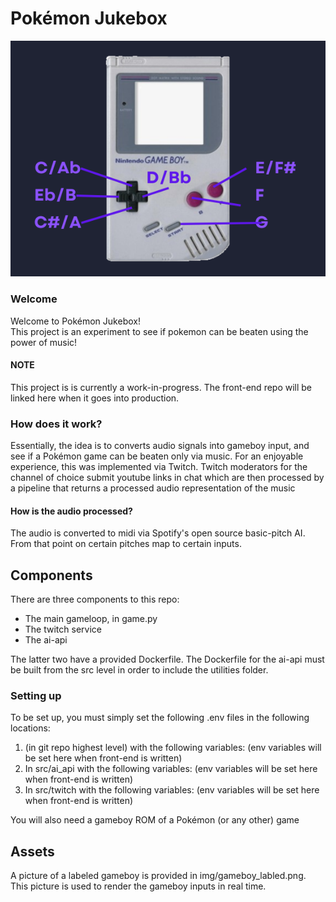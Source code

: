# Pokémon Jukebox  
![Gameboy Image](img/gameboy_labled.png) 
### Welcome
Welcome to Pokémon Jukebox!  
This project is an experiment to see if pokemon can be beaten using the power of music!

#### NOTE
This project is is currently a work-in-progress. The front-end repo
will be linked here when it goes into production.  

### How does it work?
Essentially, the idea is to converts audio signals into 
gameboy input, and see if a Pokémon game can be beaten
only via music.
For an enjoyable experience, this was implemented via Twitch.
Twitch moderators for the channel of choice submit youtube links in chat which
are then processed by a pipeline that returns a processed
audio representation of the music  

#### How is the audio processed?
The audio is converted to midi via Spotify's open source basic-pitch
AI. From that point on certain pitches map to certain inputs.
  
## Components
There are three components to this repo:
- The main gameloop, in game.py
- The twitch service
- The ai-api 

The latter two have a provided Dockerfile. The Dockerfile for the ai-api
must be built from the src level in order to include the utilities folder.

### Setting up
To be set up, you must simply set the following .env files in the following locations:
1. (in git repo highest level) with the following variables:
(env variables will be set here when front-end is written)
2. In src/ai_api with the following variables:
(env variables will be set here when front-end is written)
3. In src/twitch with the following variables:
(env variables will be set here when front-end is written)

You will also need a gameboy ROM of a Pokémon (or any other) game

## Assets
A picture of a labeled gameboy is provided in img/gameboy_labled.png.
This picture is used to render the gameboy inputs in real time.


